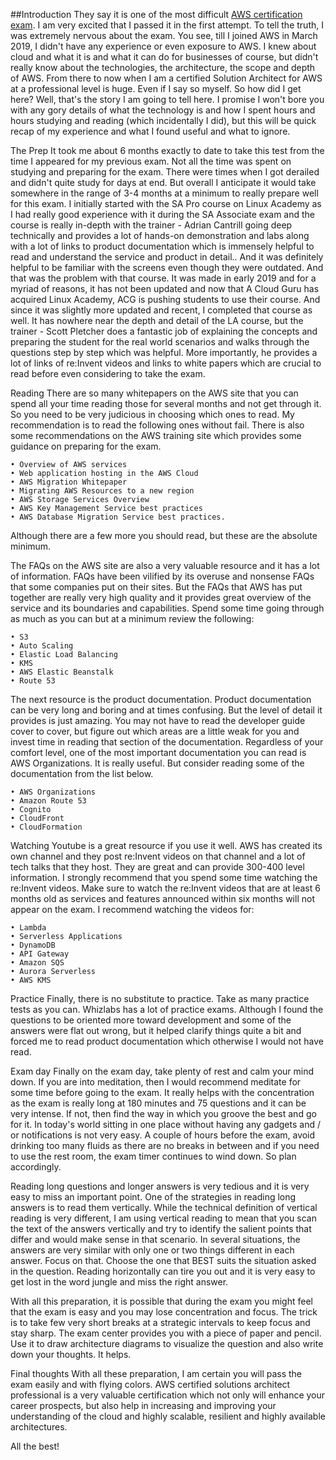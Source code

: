 ##Introduction
They say it is one of the most difficult [AWS certification exam](ht). I am very excited that I passed it in the first attempt. To tell the truth, I was extremely nervous about the exam. You see, till I joined AWS in March 2019, I didn't have any experience or even exposure to AWS. I knew about cloud and what it is and what it can do for businesses of course, but didn't really know about the technologies, the architecture, the scope and depth of AWS. From there to now when I am a certified Solution Architect for AWS at a professional level is huge. Even if I say so myself. So how did I get here? Well, that's the story I am going to tell here. I promise I won't bore you with any gory details of what the technology is and how I spent hours and hours studying and reading (which incidentally I did), but this will be quick recap of my experience and what I found useful and what to ignore.

The Prep
It took me about 6 months exactly to date to take this test from the time I appeared for my previous exam. Not all the time was spent on studying and preparing for the exam. There were times when I got derailed and didn't quite study for days at end. But overall I anticipate it would take somewhere in the range of 3-4 months at a minimum to really prepare well for this exam. I initially started with the SA Pro course on Linux Academy as I had really good experience with it during the SA Associate exam and the course is really in-depth with the trainer - Adrian Cantrill going deep technically and provides a lot of hands-on demonstration and labs along with a lot of links to product documentation which is immensely helpful to read and understand the service and product in detail.. And it was definitely helpful to be familiar with the screens even though they were outdated. And that was the problem with that course. It was made in early 2019 and for a myriad of reasons, it has not been updated and now that A Cloud Guru has acquired Linux Academy, ACG is pushing students to use their course. And since it was slightly more updated and recent, I completed that course as well. It has nowhere near the depth and detail of the LA course, but the trainer - Scott Pletcher does a fantastic job of explaining the concepts and preparing the student for the real world scenarios and walks through the questions step by step which was helpful. More importantly, he provides a lot of links of re:Invent videos and links to white papers which are crucial to read before even considering to take the exam.

Reading
There are so many whitepapers on the AWS site that you can spend all your time reading those for several months and not get through it. So you need to be very judicious in choosing which ones to read. My recommendation is to read the following ones without fail. There is also some recommendations on the AWS training site which provides some guidance on preparing for the exam.

	• Overview of AWS services
	• Web application hosting in the AWS Cloud
	• AWS Migration Whitepaper
	• Migrating AWS Resources to a new region
	• AWS Storage Services Overview
	• AWS Key Management Service best practices
	• AWS Database Migration Service best practices.

Although there are a few more you should read, but these are the absolute minimum.

The FAQs on the AWS site are also a very valuable resource and it has a lot of information. FAQs have been vilified by its overuse and nonsense FAQs that some companies put on their sites. But the FAQs that AWS has put together are really very high quality and it provides great overview of the service and its boundaries and capabilities. Spend some time going through as much as you can but at a minimum review the following:

	• S3
	• Auto Scaling
	• Elastic Load Balancing
	• KMS
	• AWS Elastic Beanstalk
	• Route 53

The next resource is the product documentation. Product documentation can be very long and boring and at times confusing. But the level of detail it provides is just amazing. You may not have to read the developer guide cover to cover, but figure out which areas are a little weak for you and invest time in reading that section of the documentation. Regardless of your comfort level, one of the most important documentation you can read is AWS Organizations. It is really useful. But consider reading some of the documentation from the list below.

	• AWS Organizations
	• Amazon Route 53
	• Cognito
	• CloudFront
	• CloudFormation

Watching
Youtube is a great resource if you use it well. AWS has created its own channel and they post re:Invent videos on that channel and a lot of tech talks that they host. They are great and can provide 300-400 level information. I strongly recommend that you spend some time watching the re:Invent videos. Make sure to watch the re:Invent videos that are at least 6 months old as services and features announced within six months will not appear on the exam. I recommend watching the videos for:

	• Lambda
	• Serverless Applications
	• DynamoDB
	• API Gateway
	• Amazon SQS
	• Aurora Serverless
	• AWS KMS

Practice
Finally, there is no substitute to practice. Take as many practice tests as you can. Whizlabs has a lot of practice exams. Although I found the questions to be oriented more toward development and some of the answers were flat out wrong, but it helped clarify things quite a bit and forced me to read product documentation which otherwise I would not have read.

Exam day
Finally on the exam day, take plenty of rest and calm your mind down. If you are into meditation, then I would recommend meditate for some time before going to the exam. It really helps with the concentration as the exam is really long at 180 minutes and 75 questions and it can be very intense. If not, then find the way in which you groove the best and go for it. In today's world sitting in one place without having any gadgets and / or notifications is not very easy. A couple of hours before the exam, avoid drinking too many fluids as there are no breaks in between and if you need to use the rest room, the exam timer continues to wind down. So plan accordingly.

Reading long questions and longer answers is very tedious and it is very easy to miss an important point. One of the strategies in reading long answers is to read them vertically. While the technical definition of vertical reading is very different, I am using vertical reading to mean that you scan the text of the answers vertically and try to identify the salient points that differ and would make sense in that scenario. In several situations, the answers are very similar with only one or two things different in each answer. Focus on that. Choose the one that BEST suits the situation asked in the question. Reading horizontally can tire you out and it is very easy to get lost in the word jungle and miss the right answer.

With all this preparation, it is possible that during the exam you might feel that the exam is easy and you may lose concentration and focus. The trick is to take few very short breaks at a strategic intervals to keep focus and stay sharp. The exam center provides you with a piece of paper and pencil. Use it to draw architecture diagrams to visualize the question and also write down your thoughts. It helps.

Final thoughts
With all these preparation, I am certain you will pass the exam easily and with flying colors. AWS certified solutions architect professional is a very valuable certification which not only will enhance your career prospects, but also help in increasing and improving your understanding of the cloud and highly scalable, resilient and highly available architectures.

All the best!